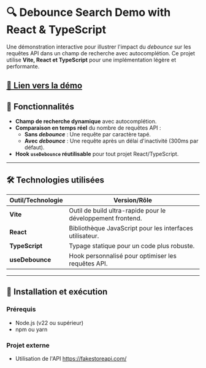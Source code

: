 # 🔍 **Debounce Search Demo with React & TypeScript**

Une démonstration interactive pour illustrer l'impact du *debounce* sur les requêtes API dans un champ de recherche avec autocomplétion. Ce projet utilise **Vite, React et TypeScript** pour une implémentation légère et performante.

**[🔗 Lien vers la démo](https://react-use-debounce-exemple.vercel.app/)** 
---

## 📌 **Fonctionnalités**
- **Champ de recherche dynamique** avec autocomplétion.
- **Comparaison en temps réel** du nombre de requêtes API :
    - **Sans *debounce*** : Une requête par caractère tapé.
    - **Avec *debounce*** : Une requête après un délai d'inactivité (300ms par défaut).
- **Hook `useDebounce` réutilisable** pour tout projet React/TypeScript.

---

## 🛠 **Technologies utilisées**
   Outil/Technologie | Version/Rôle |
 |-------------------|-------------|
| **Vite**          | Outil de build ultra-rapide pour le développement frontend. |
| **React**         | Bibliothèque JavaScript pour les interfaces utilisateur. |
| **TypeScript**    | Typage statique pour un code plus robuste. |
| **useDebounce**   | Hook personnalisé pour optimiser les requêtes API. |

---

## 🚀 **Installation et exécution**

### Prérequis
- Node.js (v22 ou supérieur)
- npm ou yarn

### Projet externe 
- Utilisation de l'API https://fakestoreapi.com/

